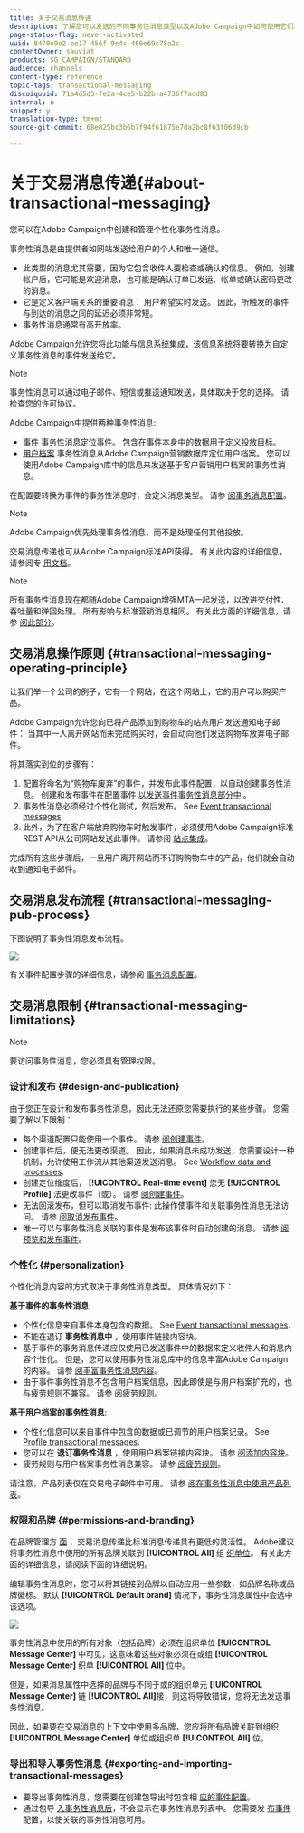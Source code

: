 ```yaml
---
title: 关于交易消息传递
description: 了解您可以发送的不同事务性消息类型以及Adobe Campaign中如何使用它们。
page-status-flag: never-activated
uuid: 8470e9e2-ee17-456f-9e4c-460e69c78a2c
contentOwner: sauviat
products: SG_CAMPAIGN/STANDARD
audience: channels
content-type: reference
topic-tags: transactional-messaging
discoiquuid: 71a4d5d5-fe2a-4ce5-b22b-a4736f7add83
internal: n
snippet: y
translation-type: tm+mt
source-git-commit: 68e825bc3b6b7f94f61875e7da2bc8f63f06d9cb

---
```



# 关于交易消息传递{#about-transactional-messaging}

您可以在Adobe Campaign中创建和管理个性化事务性消息。

事务性消息是由提供者如网站发送给用户的个人和唯一通信。

* 此类型的消息尤其需要，因为它包含收件人要检查或确认的信息。 例如，创建帐户后，它可能是欢迎消息，也可能是确认订单已发运、帐单或确认密码更改的消息。
* 它是定义客户端关系的重要消息： 用户希望实时发送。 因此，所触发的事件与到达的消息之间的延迟必须非常短。
* 事务性消息通常有高开放率。

Adobe Campaign允许您将此功能与信息系统集成，该信息系统将要转换为自定义事务性消息的事件发送给它。

>[!NOTE]
>
>事务性消息可以通过电子邮件、短信或推送通知发送，具体取决于您的选择。 请检查您的许可协议。

Adobe Campaign中提供两种事务性消息:

* [事件](../../channels/using/event-transactional-messages.md) 事务性消息定位事件。 包含在事件本身中的数据用于定义投放目标。
* [用户档案](../../channels/using/profile-transactional-messages.md) 事务性消息从Adobe Campaign营销数据库定位用户档案。 您可以使用Adobe Campaign库中的信息来发送基于客户营销用户档案的事务性消息。

在配置要转换为事件的事务性消息时，会定义消息类型。 请参 [阅事务消息配置](../../administration/using/configuring-transactional-messaging.md)。

>[!NOTE]
>
>Adobe Campaign优先处理事务性消息，而不是处理任何其他投放。

交易消息传递也可从Adobe Campaign标准API获得。 有关此内容的详细信息，请参阅专 [用文档](../../api/using/managing-transactional-messages.md)。

>[!NOTE]
>
>所有事务性消息现在都随Adobe Campaign增强MTA一起发送，以改进交付性、吞吐量和弹回处理。 所有影响与标准营销消息相同。 有关此方面的详细信息，请参 [阅此部分](../../administration/using/configuring-email-channel.md)。

## 交易消息操作原则 {#transactional-messaging-operating-principle}

让我们举一个公司的例子，它有一个网站，在这个网站上，它的用户可以购买产品。

Adobe Campaign允许您向已将产品添加到购物车的站点用户发送通知电子邮件： 当其中一人离开网站而未完成购买时，会自动向他们发送购物车放弃电子邮件。

将其落实到位的步骤有：

1. 配置将命名为“购物车废弃”的事件，并发布此事件配置，以自动创建事务性消息。 创建和发布事件在配置事件 [以发送事件事务性消息部分中](../../administration/using/configuring-transactional-messaging.md#use-case--configuring-an-event-to-send-a-transactional-message) 。
1. 事务性消息必须经过个性化测试，然后发布。 See [Event transactional messages](../../channels/using/event-transactional-messages.md).
1. 此外，为了在客户端放弃购物车时触发事件，必须使用Adobe Campaign标准REST API从公司网站发送此事件。 请参阅 [站点集成](../../administration/using/configuring-transactional-messaging.md#integrating-the-triggering-of-the-event-in-a-website)。

完成所有这些步骤后，一旦用户离开网站而不订购购物车中的产品，他们就会自动收到通知电子邮件。

## 交易消息发布流程 {#transactional-messaging-pub-process}

下图说明了事务性消息发布流程。

![](assets/message-center_pub-process.png)

有关事件配置步骤的详细信息，请参阅 [事务消息配置](../../administration/using/configuring-transactional-messaging.md)。

## 交易消息限制 {#transactional-messaging-limitations}

>[!NOTE]
>
>要访问事务性消息，您必须具有管理权限。

### 设计和发布 {#design-and-publication}

由于您正在设计和发布事务性消息，因此无法还原您需要执行的某些步骤。 您需要了解以下限制：

* 每个渠道配置只能使用一个事件。 请参 [阅创建事件](../../administration/using/configuring-transactional-messaging.md#creating-an-event)。
* 创建事件后，便无法更改渠道。 因此，如果消息未成功发送，您需要设计一种机制，允许使用工作流从其他渠道发送消息。 See [Workflow data and processes](../../automating/using/get-started-workflows.md).
* 创建定位维度后， **[!UICONTROL Real-time event]** 您无 **[!UICONTROL Profile]** 法更改事件（或）。 请参 [阅创建事件](../../administration/using/configuring-transactional-messaging.md#creating-an-event)。
* 无法回滚发布，但可以取消发布事件: 此操作使事件和关联事务性消息无法访问。 请参 [阅取消发布事件](../../administration/using/configuring-transactional-messaging.md#unpublishing-an-event)。
* 唯一可以与事务性消息关联的事件是发布该事件时自动创建的消息。 请参 [阅预览和发布事件](../../administration/using/configuring-transactional-messaging.md#previewing-and-publishing-the-event)。

### 个性化 {#personalization}

个性化消息内容的方式取决于事务性消息类型。 具体情况如下：

**基于事件的事务性消息**:

* 个性化信息来自事件本身包含的数据。 See [Event transactional messages](../../channels/using/event-transactional-messages.md).
* 不能在退订 **事务性消息中** ，使用事件链接内容块。
* 基于事件的事务消息传递应仅使用已发送事件中的数据来定义收件人和消息内容个性化。 但是，您可以使用事务性消息库中的信息丰富Adobe Campaign的内容。 请参 [阅丰富事务性消息内容](../../administration/using/configuring-transactional-messaging.md#enriching-the-transactional-message-content)。
* 由于事件事务性消息不包含用户档案信息，因此即使是与用户档案扩充的，也与疲劳规则不兼容。 请参 [阅疲劳规则](../../sending/using/fatigue-rules.md)。

**基于用户档案的事务性消息**:

* 个性化信息可以来自事件中包含的数据或已调节的用户档案记录。 See [Profile transactional messages](../../channels/using/profile-transactional-messages.md).
* 您可以在 **退订事务性消息** ，使用用户档案链接内容块。 请参 [阅添加内容块](../../designing/using/personalization.md#adding-a-content-block)。
* 疲劳规则与用户档案事务性消息兼容。 请参 [阅疲劳规则](../../sending/using/fatigue-rules.md)。

请注意，产品列表仅在交易电子邮件中可用。 请参 [阅在事务性消息中使用产品列表](../../channels/using/event-transactional-messages.md#using-product-listings-in-a-transactional-message)。

### 权限和品牌 {#permissions-and-branding}

在品牌管理方 [面](../../administration/using/branding.md) ，交易消息传递比标准消息传递具有更低的灵活性。 Adobe建议将事务性消息中使用的所有品牌关联到 **[!UICONTROL All]** 组 [织单位](../../administration/using/organizational-units.md)。 有关此方面的详细信息，请阅读下面的详细说明。

编辑事务性消息时，您可以将其链接到品牌以自动应用一些参数，如品牌名称或品牌徽标。 默认 **[!UICONTROL Default brand]** 情况下，事务性消息属性中会选中该选项。

![](assets/message-center_branding.png)

事务性消息中使用的所有对象（包括品牌）必须在组织单位 **[!UICONTROL Message Center]** 中可见，这意味着这些对象必须在或组 **[!UICONTROL Message Center]** 织单 **[!UICONTROL All]** 位中。

但是，如果消息属性中选择的品牌与不同于或的组织单元 **[!UICONTROL Message Center]** 链 **[!UICONTROL All]**&#x200B;接，则这将导致错误，您将无法发送事务性消息。

因此，如果要在交易消息的上下文中使用多品牌，您应将所有品牌关联到组织 **[!UICONTROL Message Center]** 单位或组织单 **[!UICONTROL All]** 位。

### 导出和导入事务性消息 {#exporting-and-importing-transactional-messages}

* 要导出事务性消息，您需要在创建包导出时包含相 [应的事件配置](../../automating/using/managing-packages.md#creating-a-package)。
* 通过包导 [入事务性消息后](../../automating/using/managing-packages.md#importing-a-package)，不会显示在事务性消息列表中。 您需要发 [布事件](../../administration/using/configuring-transactional-messaging.md#previewing-and-publishing-the-event) 配置，以使关联的事务性消息可用。

